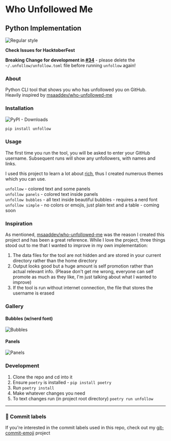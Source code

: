 # Who Unfollowed Me

## Python Implementation

![Regular style](./media/regular.png)

**Check Issues for HacktoberFest**  

**Breaking Change for development in [#34](https://github.com/TechWiz-3/who-unfollowed-me/pull/34)** - please delete the `~/.unfollow/unfollow.toml` file before running `unfollow` again!

### About

Python CLI tool that shows you who has unfollowed you on GitHub.  
Heavily inspired by [msaaddev/who-unfollowed-me](https://github.com/msaaddev/who-unfollowed-me)  

### Installation

![PyPI - Downloads](https://img.shields.io/pypi/dm/unfollow?style=flat-square&color=blue)

```py
pip install unfollow
```

### Usage

The first time you run the tool, you will be asked to enter your GitHub username. Subsequent runs will show any unfollowers, with names and links.  

I used this project to learn a lot about [rich](https://github.com/Textualize/rich), thus I created numerous themes which you can use.

`unfollow` - colored text and some panels  
`unfollow panels` - colored text inside panels  
`unfollow bubbles` - all text inside beautiful bubbles - requires a nerd font  
`unfollow simple` - no colors or emojis, just plain text and a table - coming soon  

### Inspiration

As mentioned, [msaaddev/who-unfollowed-me](https://github.com/msaaddev/who-unfollowed-me) was the reason I created this project and has been a great reference. While I love the project, three things stood out to me that I wanted to improve in my own implementation:
1. The data files for the tool are not hidden and are stored in your current directory rather than the home directory
2. Output looks good but a huge amount is self promotion rather than actual relevant info. (Please don't get me wrong, everyone can self promote as much as they like, I'm just talking about what I wanted to improve)
3. If the tool is run without internet connection, the file that stores the username is erased

### Gallery

#### Bubbles (w/nerd font)
![Bubbles](media/bubbles.png)  

#### Panels
![Panels](media/panels.png)

### Development
1. Clone the repo and cd into it
2. Ensure `poetry` is installed - `pip install poetry`
3. Run `poetry install`
4. Make whatever changes you need
5. To text changes run (in project root directory) `poetry run unfollow`

---
### 🎉 Commit labels
If you're interested in the commit labels used in this repo, check out my [git-commit-emoji](https://github.com/TechWiz-3/git-commit-emojis) project
